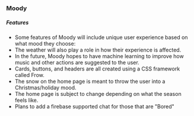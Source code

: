 ### Moody
##### Features
- Some features of Moody will include unique user experience based on what mood they choose:
- The weather will also play a role in how their experience is affected.
- In the future, Moody hopes to have machine learning to improve how music and other actions are suggested to the user.
- Cards, buttons, and headers are all created using a CSS framework called Frow.
- The snow on the home page is meant to throw the user into a Christmas/holiday mood.
- The home page is subject to change depending on what the season feels like.
- Plans to add a firebase supported chat for those that are "Bored"
